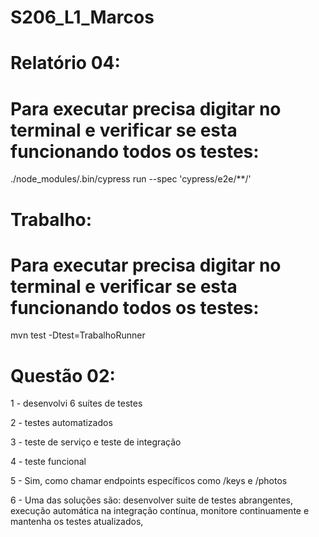 # S206_L1_Marcos

# Relatório 04:
# Para executar precisa digitar no terminal e verificar se esta funcionando todos os testes:
./node_modules/.bin/cypress run --spec 'cypress/e2e/**/'

# Trabalho:
# Para executar precisa digitar no terminal e verificar se esta funcionando todos os testes:
mvn test -Dtest=TrabalhoRunner

# Questão 02: 

1 - desenvolvi 6 suítes de testes 

2 - testes automatizados 

3 - teste de serviço e teste de integração 

4 - teste funcional 

5 - Sim, como chamar endpoints específicos como /keys e /photos

6 - Uma das soluções são: desenvolver suite de testes abrangentes, execução automática na integração contínua, monitore continuamente e mantenha os testes atualizados,
